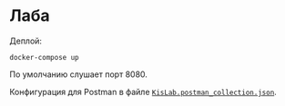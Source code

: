 # Лаба

Деплой:
```shell
docker-compose up
```
По умолчанию слушает порт 8080.

Конфигурация для Postman в файле [`KisLab.postman_collection.json`](./KisLab.postman_collection.json).
